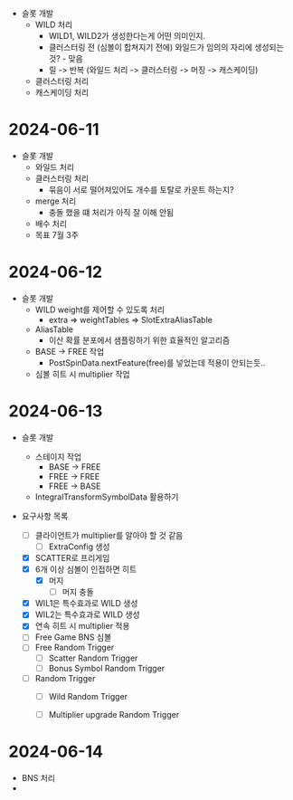 - 슬롯 개발
	- WILD 처리
		- WILD1, WILD2가 생성한다는게 어떤 의미인지.
		- 클러스터링 전 (심볼이 합쳐지기 전에) 와일드가 임의의 자리에 생성되는 것? - 맞음
		- 릴 -> 반복 (와일드 처리 -> 클러스터링 -> 머징 -> 캐스케이딩)
	- 클러스터링 처리
	- 캐스케이딩 처리


# 2024-06-11

- 슬롯 개발
	- 와일드 처리
	- 클러스터링 처리
		- 묶음이 서로 떨어져있어도 개수를 토탈로 카운트 하는지?
	- merge 처리
		- 충돌 했을 떄 처리가 아직 잘 이해 안됨
	- 배수 처리
	- 목표 7월 3주

# 2024-06-12

- 슬롯 개발
	- WILD weight를 제어할 수 있도록 처리
		- extra => weightTables => SlotExtraAliasTable
	- AliasTable
		- 이산 확률 분포에서 샘플링하기 위한 효율적인 알고리즘
	- BASE -> FREE 작업
		- PostSpinData.nextFeature(free)를 넣었는데 적용이 안되는듯..
	- 심볼 히트 시 multiplier 작업


# 2024-06-13

- 슬롯 개발
	- 스테이지 작업
		- BASE -> FREE
		- FREE -> FREE
		- FREE -> BASE
	- IntegralTransformSymbolData 활용하기

- 요구사항 목록
	- [ ] 클라이언트가 multiplier를 알아야 할 것 같음
		- [ ] ExtraConfig 생성
	- [x] SCATTER로 프리게임
	- [x] 6개 이상 심볼이 인접하면 히트
		- [x] 머지
			- [ ] 머지 충돌
	- [x] WIL1은 특수효과로 WILD 생성
	- [x] WIL2는 특수효과로 WILD 생성
	- [x] 연속 히트 시 multiplier 적용
	- [ ] Free Game BNS 심볼
	- [ ] Free Random Trigger
		- [ ] Scatter Random Trigger
		- [ ] Bonus Symbol Random Trigger
	- [ ] Random Trigger
		- [ ] Wild Random Trigger
		- [ ] Multiplier upgrade Random Trigger


# 2024-06-14

- BNS 처리
- 